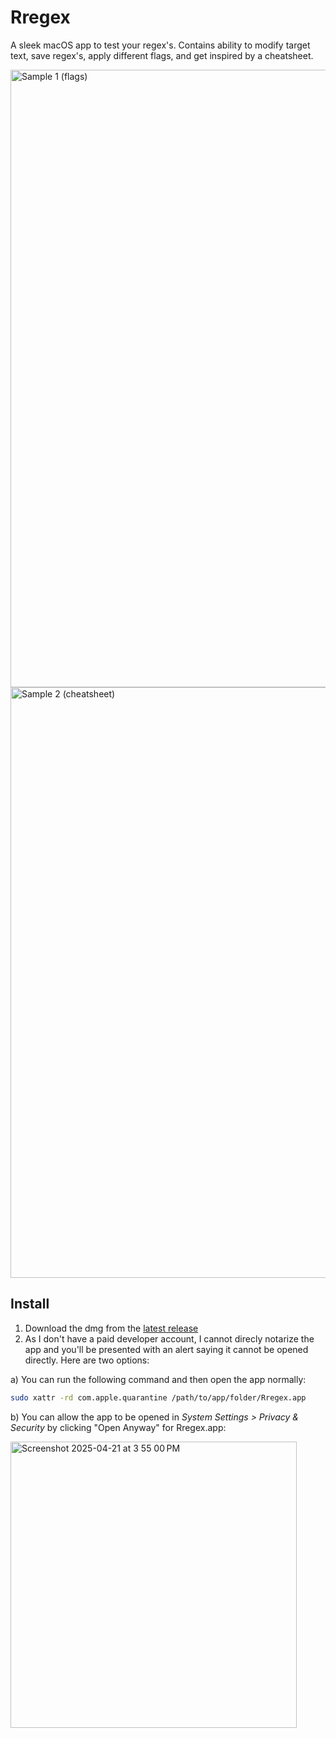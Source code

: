# Rregex

A sleek macOS app to test your regex's. Contains ability to modify target text, save regex's, apply different flags, and get inspired by a cheatsheet.

<img width="988" alt="Sample 1 (flags)" src="https://github.com/user-attachments/assets/ae825fcf-fc80-4971-837f-881f44e97314" />

<img width="945" alt="Sample 2 (cheatsheet)" src="https://github.com/user-attachments/assets/135475f6-463d-4146-b4b6-0ea30bd6e83e" />

## Install

1. Download the dmg from the [latest release](https://github.com/Thinkr1/Rregex/releases)
2. As I don't have a paid developer account, I cannot direcly notarize the app and you'll be presented with an alert saying it cannot be opened directly. Here are two options:

a) You can run the following command and then open the app normally: 

```sh
sudo xattr -rd com.apple.quarantine /path/to/app/folder/Rregex.app
```

b) You can allow the app to be opened in *System Settings > Privacy & Security* by clicking "Open Anyway" for Rregex.app:

<img width="458" alt="Screenshot 2025-04-21 at 3 55 00 PM" src="https://github.com/user-attachments/assets/8c5c429a-035c-48d4-a51d-95e53bcb9c50" />
